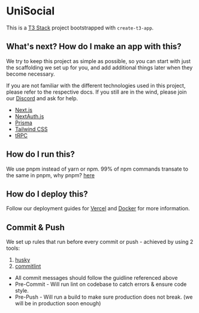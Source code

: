 # UniSocial

This is a [T3 Stack](https://create.t3.gg/) project bootstrapped with `create-t3-app`.

## What's next? How do I make an app with this?

We try to keep this project as simple as possible, so you can start with just the scaffolding we set up for you, and add additional things later when they become necessary.

If you are not familiar with the different technologies used in this project, please refer to the respective docs. If you still are in the wind, please join our [Discord](https://t3.gg/discord) and ask for help.

- [Next.js](https://nextjs.org)
- [NextAuth.js](https://next-auth.js.org)
- [Prisma](https://prisma.io)
- [Tailwind CSS](https://tailwindcss.com)
- [tRPC](https://trpc.io)

## How do I run this?

We use pnpm instead of yarn or npm. 99% of npm commands transate to the same in pnpm, why pnpm? [here](https://pnpm.io/)

## How do I deploy this?

Follow our deployment guides for [Vercel](https://create.t3.gg/en/deployment/vercel) and [Docker](https://create.t3.gg/en/deployment/docker) for more information.

## Commit & Push

We set up rules that run before every commit or push - achieved by using 2 tools:

1. [husky](https://typicode.github.io/husky)
2. [commitlint](https://commitlint.js.org/#/reference-rules)

- All commit messages should follow the guidline referenced above
- Pre-Commit - Will run lint on codebase to catch errors & ensure code style.
- Pre-Push - Will run a build to make sure production does not break. (we will be in production soon enough)
